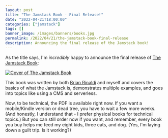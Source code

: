```yaml
---
layout: post
title: "The Jamstack Book - Final Release!"
date: "2022-04-21T18:00:00"
categories: ["jamstack"]
tags: []
banner_image: /images/banners/books.jpg
permalink: /2022/04/21/the-jamstack-book-final-release
description: Announcing the final release of the Jamstack book!
---
```


As the title says, I'm *incredibly* happy to announce the final release of [The Jamstack Book](https://www.manning.com/books/the-jamstack-book):


<p>
<a href="https://www.manning.com/books/the-jamstack-book"><img data-src="https://static.raymondcamden.com/images/2022/04/book.jpg" alt="Cover of The Jamstack Book" class="lazyload imgborder imgcenter"></a>
</p>

This book was written by both [Brian Rinaldi](https://remotesynthesis.com/) and myself and covers the basics of what the Jamstack is, demonstrates multiple examples, and goes into topics like using a CMS and serverless. 

Now, to be technical, the PDF is available right now. If you want a mobile/Kindle version or dead tree, you have to wait a few more weeks. (And honestly, I understand that - I prefer physical books for technical topics.) But you can still order now if you want, and remember, every book you buy helps me feed my eight kids, three cats, and dog. (Yes, I'm laying down a guilt trip. Is it working?) 